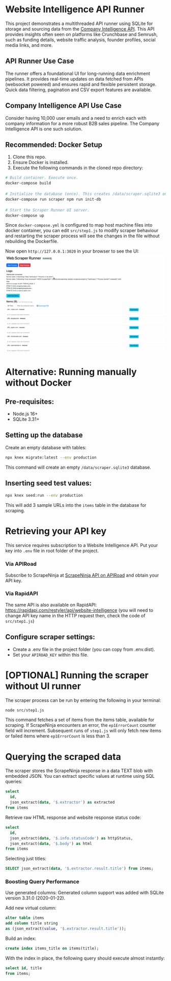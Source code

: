 # Website Intelligence API Runner

This project demonstrates a multithreaded API runner using SQLite for storage and sourcing data from the [Company Intelligence API](https://apiroad.net/marketplace/apis/company-intelligence). This API provides insights often seen on platforms like Crunchbase and Semrush, such as funding details, website traffic analysis, founder profiles, social media links, and more.

## API Runner Use Case
The runner offers a foundational UI for long-running data enrichment pipelines. It provides real-time updates on data fetched from APIs (websocket powered) and ensures rapid and flexible persistent storage. Quick data filtering, pagination and CSV export features are available.

## Company Intelligence API Use Case
Consider having 10,000 user emails and a need to enrich each with company information for a more robust B2B sales pipeline. The Company Intelligence API is one such solution.

## Recommended: Docker Setup
1. Clone this repo.
2. Ensure Docker is installed.
3. Execute the following commands in the cloned repo directory:

```bash
# Build container. Execute once.
docker-compose build

# Initialize the database (once). This creates /data/scraper.sqlite3 on the host, mirrored in the Docker container.
docker-compose run scraper npm run init-db

# Start the Scraper Runner UI server.
docker-compose up
```

Since `docker-compose.yml` is configured to map host machine files into docker container, you can edit `src/step1.js` to modify scraper behaviour and restarting the scraper process will see the changes in the file without rebuilding the Dockerfile.

Now open `http://127.0.0.1:3020` in your browser to see the UI:
![Runner Demo](./ui/src/static/img/runner-demo.gif)


# Alternative: Running manually without Docker
## Pre-requisites:
- Node.js 16+
- SQLite 3.31+


## Setting up the database
Create an empty database with tables:
```bash
npx knex migrate:latest --env production
```
This command will create an empty `/data/scraper.sqlite3` database.

## Inserting seed test values:
```bash
npx knex seed:run --env production
```
This will add 3 sample URLs into the `items` table in the database for scraping.

# Retrieving your API key
This service requires subscription to a Website Intelligence API. Put your key into `.env` file in root folder of the project.


### Via APIRoad
Subscribe to ScrapeNinja at [ScrapeNinja API on APIRoad](https://apiroad.net/apis/company-intelligence) and obtain your API key.

### Via RapidAPI
The same API is also available on RapidAPI: https://rapidapi.com/restyler/api/website-intelligence (you will need to change API key name in the HTTP request then, check the code of `src/step1.js`)

## Configure scraper settings:

- Create a .env file in the project folder (you can copy from .env.dist).
- Set your `APIROAD_KEY` within this file.

# [OPTIONAL] Running the scraper without UI runner
The scraper process can be run by entering the following in your terminal:
```bash
node src/step1.js
```
This command fetches a set of items from the items table, available for scraping. If ScrapeNinja encounters an error, the `ep1ErrorCount` counter field will increment. Subsequent runs of `step1.js` will only fetch new items or failed items where `ep1ErrorCount` is less than 3.



# Querying the scraped data
The scraper stores the ScrapeNinja response in a data TEXT blob with embedded JSON. You can extract specific values at runtime using SQL queries:
```sql
select
  id,
  json_extract(data, '$.extractor') as extracted
from items
```

Retrieve raw HTML response and website response status code:
```sql
select
  id,
  json_extract(data, '$.info.statusCode') as httpStatus,
  json_extract(data, '$.body') as html
from items
```

Selecting just titles:
```sql
SELECT json_extract(data, '$.extractor.result.title') from items;
```

### Boosting Query Performance

Use generated columns:
Generated column support was added with SQLite version 3.31.0 (2020-01-22).

Add new virtual column:
```sql
alter table items
add column title string
as (json_extract(value, '$.extractor.result.title'));
```

Build an index:
```sql
create index items_title on items(title);
```

With the index in place, the following query should execute almost instantly:
```sql
select id, title
from items;
```
